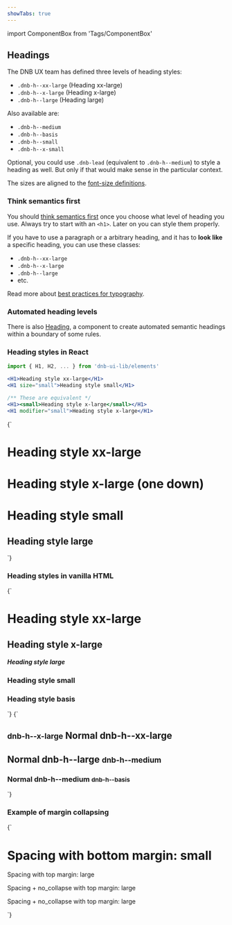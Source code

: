 ```yaml
---
showTabs: true
---
```


import ComponentBox from 'Tags/ComponentBox'

## Headings

The DNB UX team has defined three levels of heading styles:

- `.dnb-h--xx-large` (Heading xx-large)
- `.dnb-h--x-large` (Heading x-large)
- `.dnb-h--large` (Heading large)

Also available are:

- `.dnb-h--medium`
- `.dnb-h--basis`
- `.dnb-h--small`
- `.dnb-h--x-small`

Optional, you could use `.dnb-lead` (equivalent to `.dnb-h--medium`) to style a heading as well. But only if that would make sense in the particular context.

The sizes are aligned to the [font-size definitions](/uilib/typography/font-size).

### Think semantics first

You should [think semantics first](/uilib/usage/best-practices/for-typography#headings-and-styling) once you choose what level of heading you use. Always try to start with an `<h1>`. Later on you can style them properly.

If you have to use a paragraph or a arbitrary heading, and it has to **look like** a specific heading, you can use these classes:

- `.dnb-h--xx-large`
- `.dnb-h--x-large`
- `.dnb-h--large`
- etc.

Read more about [best practices for typography](/uilib/usage/best-practices/for-typography).

### Automated heading levels

There is also [Heading](/uilib/components/heading), a component to create automated semantic headings within a boundary of some rules.

### Heading styles in React

```jsx
import { H1, H2, ... } from 'dnb-ui-lib/elements'

<H1>Heading style xx-large</H1>
<H1 size="small">Heading style small</H1>

/** These are equivalent */
<H1><small>Heading style x-large</small></H1>
<H1 modifier="small">Heading style x-large</H1>
```

<ComponentBox caption="Default Heading typography using React JSX">
{`
<H1 bottom="large">Heading style xx-large</H1>
<H1 size="x-large">Heading style x-large (one down)</H1>
<H1 size="small">Heading style small</H1>
<H2>Heading style large</H2>
`}
</ComponentBox>

### Heading styles in vanilla HTML

<ComponentBox hideCode data-dnb-test="heading-default" caption="Heading styles in vanilla HTML">
{`
<h1 className="dnb-h--xx-large">Heading style xx-large</h1>
<h2 className="dnb-h--x-large">Heading style x-large</h2>
<h5 className="dnb-h--large">Heading style large</h5>
<h3 className="dnb-h--small">Heading style small</h3>
<h3 className="dnb-h--basis">Heading style basis</h3>
`}
</ComponentBox>

<ComponentBox hideCode data-dnb-test="heading-additional" caption="Additional Heading modifiers">
{`
<article>
  <h1 className="dnb-h--xx-large">
    <small>dnb-h--x-large</small> Normal dnb-h--xx-large
  </h1>
  <h2 className="dnb-h--large">
    Normal dnb-h--large <small>dnb-h--medium</small>
  </h2>
  <h3 className="dnb-lead">
    Normal dnb-h--medium <small>dnb-h--basis</small>
  </h3>
</article>
`}
</ComponentBox>

### Example of margin collapsing

<ComponentBox caption="Only the largest margin takes effect">
{`
<H1 size="small" top bottom="small">Spacing with bottom margin: small</H1>
<P top="large" bottom="small">Spacing with top margin: large</P>
<P no_collapse top="large" bottom="small">Spacing + no_collapse with top margin: large</P>
<P no_collapse top="large">Spacing + no_collapse with top margin: large</P>
`}
</ComponentBox>
